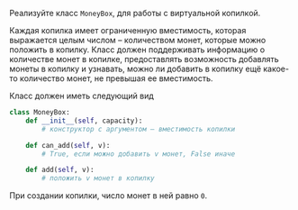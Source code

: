 Реализуйте класс `MoneyBox`, для работы с виртуальной копилкой.

Каждая копилка имеет ограниченную вместимость, которая выражается целым числом – количеством монет, которые можно положить в копилку. Класс должен поддерживать информацию о количестве монет в копилке, предоставлять возможность добавлять монеты в копилку и узнавать, можно ли добавить в копилку ещё какое-то количество монет, не превышая ее вместимость.

Класс должен иметь следующий вид

```python
class MoneyBox:
    def __init__(self, capacity):
        # конструктор с аргументом – вместимость копилки

    def can_add(self, v):
        # True, если можно добавить v монет, False иначе

    def add(self, v):
        # положить v монет в копилку
```

При создании копилки, число монет в ней равно `0`.
